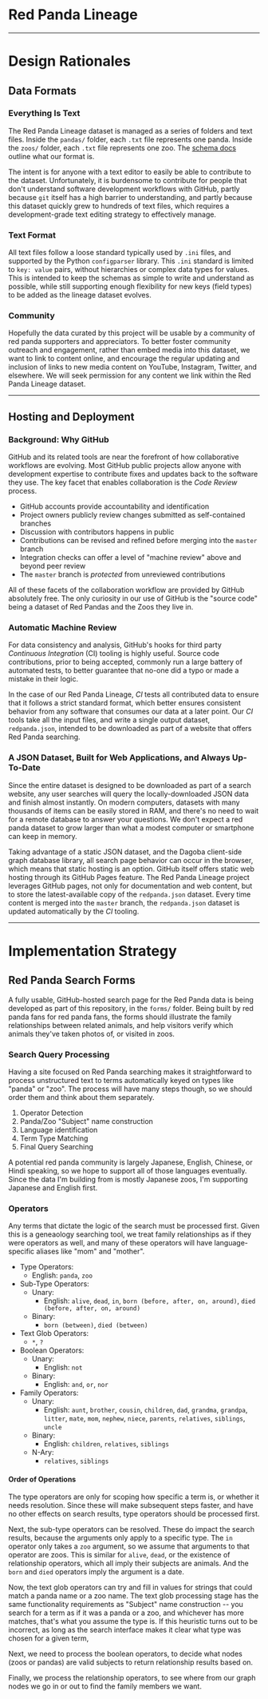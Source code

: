 # Red Panda Lineage
----

# Design Rationales

## Data Formats

### Everything Is Text

The Red Panda Lineage dataset is managed as a series of folders and text files. Inside the `pandas/` folder, each `.txt` file represents one panda. Inside the `zoos/` folder, each `.txt` file represents one zoo. The [schema docs](https://github.com/wwoast/redpanda-lineage/blob/master/docs/SCHEMAS.md) outline what our format is. 

The intent is for anyone with a text editor to easily be able to contribute to the dataset. Unfortunately, it is burdensome to contribute for people that don't understand software development workflows with GitHub, partly because `git` itself has a high barrier to understanding, and partly because this dataset quickly grew to hundreds of text files, which requires a development-grade text editing strategy to effectively manage. 

### Text Format

All text files follow a loose standard typically used by `.ini` files, and supported by the Python `configparser` library. This `.ini` standard is limited to `key: value` pairs, without hierarchies or complex data types for values. This is intended to keep the schemas as simple to write and understand as possible, while still supporting enough flexibility for new keys (field types) to be added as the lineage dataset evolves. 

### Community

Hopefully the data curated by this project will be usable by a community of red panda supporters and appreciators. To better foster community outreach and engagement, rather than embed media into this dataset, we want to link to content online, and encourage the regular updating and inclusion of links to new media content on YouTube, Instagram, Twitter, and elsewhere. We will seek permission for any content we link within the Red Panda Lineage dataset.

----

## Hosting and Deployment

### Background: Why GitHub

GitHub and its related tools are near the forefront of how collaborative workflows are evolving. Most GitHub public projects allow anyone with development expertise to contribute fixes and updates back to the software they use. The key facet that enables collaboration is the _Code Review_ process.

  * GitHub accounts provide accountability and identification
  * Project owners publicly review changes submitted as self-contained branches
  * Discussion with contributors happens in public
  * Contributions can be revised and refined before merging into the `master` branch
  * Integration checks can offer a level of "machine review" above and beyond peer review 
  * The `master` branch is _protected_ from unreviewed contributions

All of these facets of the collaboration workflow are provided by GitHub absolutely free. The only curiosity in our use of GitHub is the "source code" being a dataset of Red Pandas and the Zoos they live in.

### Automatic Machine Review

For data consistency and analysis, GitHub's hooks for third party _Continuous Integration_ (CI) tooling is highly useful. Source code contributions, prior to being accepted, commonly run a large battery of automated tests, to better guarantee that no-one did a typo or made a mistake in their logic. 

In the case of our Red Panda Lineage, _CI_ tests all contributed data to ensure that it follows a strict standard format, which better ensures consistent behavior from any software that consumes our data at a later point. Our _CI_ tools take all the input files, and write a single output dataset, `redpanda.json`, intended to be downloaded as part of a website that offers Red Panda searching. 

### A JSON Dataset, Built for Web Applications, and Always Up-To-Date

Since the entire dataset is designed to be downloaded as part of a search website, any user searches will query the locally-downloaded JSON data and finish almost instantly. On modern computers, datasets with many thousands of items can be easily stored in RAM, and there's no need to wait for a remote database to answer your questions. We don't expect a red panda dataset to grow larger than what a modest computer or smartphone can keep in memory.

Taking advantage of a static JSON dataset, and the Dagoba client-side graph database library, all search page behavior can occur in the browser, which means that static hosting is an option. GitHub itself offers static web hosting through its GitHub Pages feature. The Red Panda Lineage project leverages GitHub pages, not only for documentation and web content, but to store the latest-available copy of the `redpanda.json` dataset. Every time content is merged into the `master` branch, the `redpanda.json` dataset is updated automatically by the _CI_ tooling. 

----

# Implementation Strategy

## Red Panda Search Forms

A fully usable, GitHub-hosted search page for the Red Panda data is being developed as part of this repository, in the `forms/` folder. Being built by red panda fans for red panda fans, the forms should illustrate the family relationships between related animals, and help visitors verify which animals they've taken photos of, or visited in zoos.

### Search Query Processing

Having a site focused on Red Panda searching makes it straightforward to process unstructured text to terms automatically keyed on types like "panda" or "zoo". The process will have many steps though, so we should order them and think about them separately.

  1. Operator Detection
  2. Panda/Zoo "Subject" name construction
  3. Language identification
  4. Term Type Matching
  5. Final Query Searching

A potential red panda community is largely Japanese, English, Chinese, or Hindi speaking, so we hope to support all of those languages eventually. Since the data I'm building from is mostly Japanese zoos, I'm supporting Japanese and English first. 

### Operators

Any terms that dictate the logic of the search must be processed first. Given this is a geneaology searching tool, we treat family relationships as if they were operators as well, and many of these operators will have language-specific aliases like "mom" and "mother".

  * Type Operators:
    * English: `panda`, `zoo`
  * Sub-Type Operators:
    * Unary:
      * English: `alive`, `dead`, `in`, `born (before, after, on, around)`, `died (before, after, on, around)`
    * Binary:
      * `born (between)`, `died (between)`
  * Text Glob Operators:
    * `*`, `?`
  * Boolean Operators:
    * Unary:
      * English: `not`
    * Binary:
      * English: `and`, `or`, `nor`
  * Family Operators:
    * Unary:
      * English: `aunt`, `brother`, `cousin`, `children`, `dad`, `grandma`, `grandpa`, `litter`, `mate`, `mom`, `nephew`, `niece`, `parents`, `relatives`, `siblings`, `uncle`
    * Binary:
      * English: `children`, `relatives`, `siblings`
    * N-Ary:
      * `relatives`, `siblings`
  

#### Order of Operations

The type operators are only for scoping how specific a term is, or whether it needs resolution. Since these will make subsequent steps faster, and have no other effects on search results, type operators should be processed first.

Next, the sub-type operators can be resolved. These do impact the search results, because the arguments only apply to a specific type. The `in` operator only takes a `zoo` argument, so we assume that arguments to that operator are zoos. This is similar for `alive`, `dead`, or the existence of relationship operators, which all imply their subjects are animals. And the `born` and `died` operators imply the argument is a date.

Now, the text glob operators can try and fill in values for strings that could match a panda name or a zoo name. The text glob processing stage has the same functionality requirements as "Subject" name construction -- you search for a term as if it was a panda or a zoo, and whichever has more matches, that's what you assume the type is. If this heuristic turns out to be incorrect, as long as the search interface makes it clear what type was chosen for a given term, 

Next, we need to process the boolean operators, to decide what nodes (zoos or pandas) are valid subjects to return relationship results based on.

Finally, we process the relationship operators, to see where from our graph nodes we go in or out to find the family members we want.
